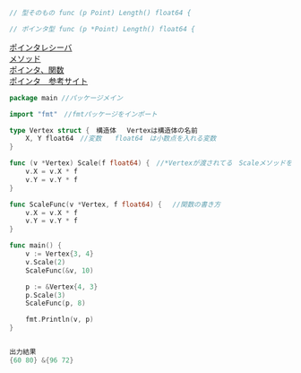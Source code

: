 ```go
// 型そのもの func (p Point) Length() float64 {

// ポインタ型 func (p *Point) Length() float64 {
```

<a href="https://https://github.com/morimotoyuuki111/Go-/blob/main/%E3%83%9D%E3%82%A4%E3%83%B3%E3%82%BF%E3%83%AC%E3%82%B7%E3%83%BC%E3%83%90%E3%81%BE%E3%81%A8%E3%82%81.md/">ポインタレシーバ</a><br>
<a href="https://github.com/morimotoyuuki111/Go-/blob/main/%E3%83%A1%E3%82%BD%E3%83%83%E3%83%89%E3%81%BE%E3%81%A8%E3%82%81.md">メソッド</a><br>
<a href="https://github.com/morimotoyuuki111/Go-/blob/main/%E3%83%9D%E3%82%A4%E3%83%B3%E3%82%BF%E3%81%A8%E9%96%A2%E6%95%B0%E3%81%BE%E3%81%A8%E3%82%81.md">ポインタ、関数</a><br>
<a href="https://qiita.com/tobita0000/items/c6ceca297fd0be99df58">ポインタ　参考サイト</a><br>
```go
package main //パッケージメイン

import "fmt"　//fmtパッケージをインポート

type Vertex struct {　構造体　 Vertexは構造体の名前
	X, Y float64　//変数　　float64　は小数点を入れる変数
}

func (v *Vertex) Scale(f float64) {　//*Vertexが渡されてる　Scaleメソッドを定義
	v.X = v.X * f　
	v.Y = v.Y * f
}

func ScaleFunc(v *Vertex, f float64) {　 //関数の書き方　
	v.X = v.X * f
	v.Y = v.Y * f
}

func main() {
	v := Vertex{3, 4}
	v.Scale(2)
	ScaleFunc(&v, 10)

	p := &Vertex{4, 3}
	p.Scale(3)
	ScaleFunc(p, 8)

	fmt.Println(v, p)
}


出力結果
{60 80} &{96 72}
```

